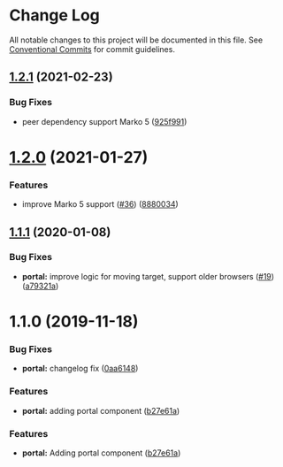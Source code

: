 # Change Log

All notable changes to this project will be documented in this file.
See [Conventional Commits](https://conventionalcommits.org) for commit guidelines.

## [1.2.1](https://github.com/marko-js/tags/compare/@marko-tags/portal@1.2.0...@marko-tags/portal@1.2.1) (2021-02-23)


### Bug Fixes

* peer dependency support Marko 5 ([925f991](https://github.com/marko-js/tags/commit/925f991fea948b01d696b75e7df5e7b3e8a1159c))





# [1.2.0](https://github.com/marko-js/tags/compare/@marko-tags/portal@1.1.1...@marko-tags/portal@1.2.0) (2021-01-27)


### Features

* improve Marko 5 support ([#36](https://github.com/marko-js/tags/issues/36)) ([8880034](https://github.com/marko-js/tags/commit/88800342922709b88930863a864869c711386c3c))





## [1.1.1](https://github.com/marko-js/tags/compare/@marko-tags/portal@1.1.0...@marko-tags/portal@1.1.1) (2020-01-08)


### Bug Fixes

* **portal:** improve logic for moving target, support older browsers ([#19](https://github.com/marko-js/tags/issues/19)) ([a79321a](https://github.com/marko-js/tags/commit/a79321a8073abe0e5c486e574803c763d70b38e0))





# 1.1.0 (2019-11-18)


### Bug Fixes

* **portal:** changelog fix ([0aa6148](https://github.com/marko-js/tags/commit/0aa6148a67a37869649494afee78d11bfd09353b))


### Features

* **portal:** adding portal component ([b27e61a](https://github.com/marko-js/tags/commit/b27e61a82d69e71e4796ff8391dc467d3a6f9d17))






### Features

* **portal:** Adding portal component ([b27e61a](https://github.com/marko-js/tags/commit/b27e61a))
